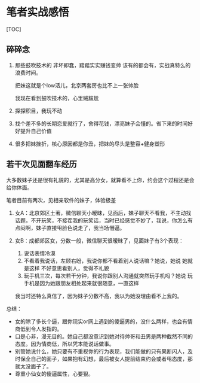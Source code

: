 #  笔者实战感悟

[TOC]

## 碎碎念

1. 那些鼓吹技术的 非坏即蠢，踏踏实实赚钱变帅 该有的都会有，实战真特么的浪费时间。

   把妹这就是个low活儿，北京两套房也比不上一张帅脸

   我现在看到鼓吹技术的，心里贼尴尬

2. 探探积目，我玩不动

3. 找个差不多的长期恋爱就行了，舍得花钱，漂亮妹子会懂的。省下来的时间好好提升自己价值

4. 很多把妹挫折，核心原因都是你丑，把妹的尽头是整容+健身塑形

> 

## 若干次见面翻车经历

大多数妹子还是很有礼貌的，尤其是高分女，就算看不上你，约会这个过程还是会给你体面。

笔者目前有两次，见相亲软件的妹子，体验极差

1. 女A：北京郊区土著，微信聊天小暧昧，见面后，妹子聊天不看我，不主动找话题，不开玩笑，不接茬我的玩笑话，当时已经感觉不妙了，我说，你怎么有点闷啊，妹子直接甩脸色说走了，我当场懵逼。

2. 女B：成都郊区女，分数一般，微信聊天很暧昧了，见面妹子有3个表现：

   1. 说话表情冷漠
   2. 不看着我说话，左顾右盼，我说你都不看着别人说话嘛？她说，她说 她就是这样  不好意思看别人，觉得不礼貌
   3. 玩手机三次，每次若干分钟，我说你跟别人沟通就突然玩手机吗？她说 玩手机是因为她跟朋友相处起来就很随意，一直这样

   我当时还特么真信了，因为妹子分数不高，我以为她没理由看不上我的。

总结：

- 女的除了多长个逼，跟你现实or网上遇到的傻逼男的，没什么两样，也会有情商低到令人发指的。
- 口是心非，漫无目的。她自己都没意识到她对待帅哥和丑男是两种截然不同的态度。因为情商低，所以凭本能说话做事。
- 别管她说什么，她只要有不重视你的行为表现，我们能做的只有果断闪人，及时保全自己的面子，如果抱有幻想，最后被女人提前结束约会或者甩态度，那就太没面子了。
- 尊重小仙女的傻逼属性，心要狠。
